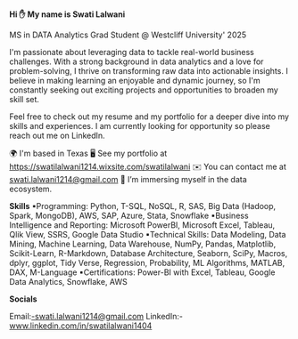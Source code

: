 **Hi ✋ My name is Swati Lalwani**


MS in DATA Analytics Grad Student @ Westcliff University' 2025


I'm passionate about leveraging data to tackle real-world business challenges. With a strong background in data analytics and a love for problem-solving, I thrive on transforming raw data into actionable insights. I believe in making learning an enjoyable and dynamic journey, so I'm constantly seeking out exciting projects and opportunities to broaden my skill set.

Feel free to check out my resume and my portfolio for a deeper dive into my skills and experiences. I am currently looking for opportunity so please reach out me on LinkedIn.

🌍  I'm based in Texas
🖥️  See my portfolio at https://swatilalwani1214.wixsite.com/swatilalwani
✉️  You can contact me at swati.lalwani1214@gmail.com
🧠  I’m immersing myself in the data ecosystem.

**Skills**
▪Programming: Python, T-SQL, NoSQL, R, SAS, Big Data (Hadoop, Spark, MongoDB), AWS, SAP, Azure, Stata, Snowflake
▪Business Intelligence and Reporting: Microsoft PowerBI, Microsoft Excel, Tableau, Qlik View, SSRS, Google Data Studio
▪Technical Skills: Data Modeling, Data Mining, Machine Learning, Data Warehouse, NumPy, Pandas, Matplotlib, Scikit-Learn, R-Markdown, Database Architecture,
Seaborn, SciPy, Macros, dplyr, ggplot, Tidy Verse, Regression, Probability, ML Algorithms, MATLAB, DAX, M-Language
▪Certifications: Power-BI with Excel, Tableau, Google Data Analytics, Snowflake, AWS

**Socials**

Email:-swati.lalwani1214@gmail.com
LinkedIn:-www.linkedin.com/in/swatilalwani1404 

